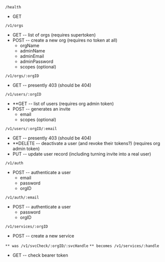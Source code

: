 `/health`
- GET

`/v1/orgs`
- GET -- list of orgs (requires supertoken)
- POST -- create a new org (requires no token at all)
   - orgName
   - adminName
   - adminEmail
   - adminPassword
   - scopes (optional)

`/v1/orgs/:orgID`
- GET -- presently 403 (should be 404)

`/v1/users/:orgID`
- **GET -- list of users (requires org admin token)
- POST -- generates an invite
   - email
   - scopes (optional)

`/v1/users/:orgID/:email`
- GET -- presently 403 (should be 404)
- **DELETE -- deactivate a user (and revoke their tokens?) (requires org admin token)
- PUT -- update user record (including turning invite into a real user)

`/v1/auth`
- POST -- authenticate a user
   - email
   - password
   - orgID

`/v1/auth/:email`
- POST -- authenticate a user
   - password
   - orgID

`/v1/services/:orgID`
- POST -- create a new service

`** was /v1/svcCheck/:orgID/:svcHandle`
`** becomes /v1/services/:handle`
- GET -- check bearer token
